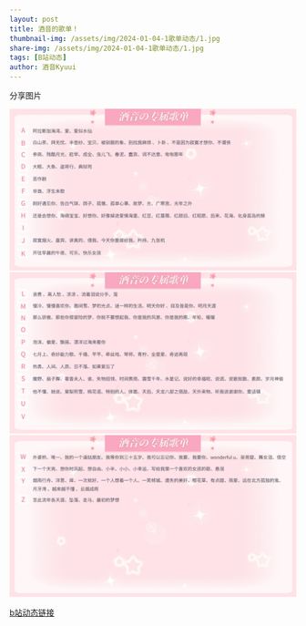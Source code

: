 ```yaml
---
layout: post
title: 酒音的歌单！
thumbnail-img: /assets/img/2024-01-04-1歌单动态/1.jpg
share-img: /assets/img/2024-01-04-1歌单动态/1.jpg
tags: [B站动态]
author: 酒音Kyuui
---
```


分享图片

![](/assets/img/2024-01-04-1歌单动态/1.jpg)
![](/assets/img/2024-01-04-1歌单动态/2.jpg)
![](/assets/img/2024-01-04-1歌单动态/3.jpg)

[b站动态链接](https://www.bilibili.com/opus/882454567735787525)

